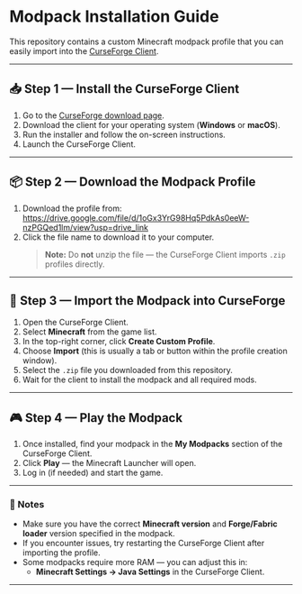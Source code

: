 # Modpack Installation Guide

This repository contains a custom Minecraft modpack profile that you can easily import into the [CurseForge Client](https://www.curseforge.com/download/app).

---

## 📥 Step 1 — Install the CurseForge Client
1. Go to the [CurseForge download page](https://www.curseforge.com/download/app).
2. Download the client for your operating system (**Windows** or **macOS**).
3. Run the installer and follow the on-screen instructions.
4. Launch the CurseForge Client.

---

## 📦 Step 2 — Download the Modpack Profile
1. Download the profile from: https://drive.google.com/file/d/1oGx3YrG98Hq5PdkAs0eeW-nzPGQed1lm/view?usp=drive_link
2. Click the file name to download it to your computer.  
   > **Note:** Do **not** unzip the file — the CurseForge Client imports `.zip` profiles directly.

---

## 🚀 Step 3 — Import the Modpack into CurseForge
1. Open the CurseForge Client.
2. Select **Minecraft** from the game list.
3. In the top-right corner, click **Create Custom Profile**.
4. Choose **Import** (this is usually a tab or button within the profile creation window).
5. Select the `.zip` file you downloaded from this repository.
6. Wait for the client to install the modpack and all required mods.

---

## 🎮 Step 4 — Play the Modpack
1. Once installed, find your modpack in the **My Modpacks** section of the CurseForge Client.
2. Click **Play** — the Minecraft Launcher will open.
3. Log in (if needed) and start the game.

---

### 📝 Notes
- Make sure you have the correct **Minecraft version** and **Forge/Fabric loader** version specified in the modpack.
- If you encounter issues, try restarting the CurseForge Client after importing the profile.
- Some modpacks require more RAM — you can adjust this in:
  - **Minecraft Settings → Java Settings** in the CurseForge Client.

---
